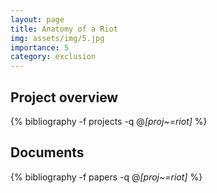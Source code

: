 ```yaml
---
layout: page
title: Anatomy of a Riot
img: assets/img/5.jpg
importance: 5
category: exclusion 
---
```


## Project overview

<div class="publications">

  {% bibliography -f projects -q @*[proj~=riot]* %}

</div>

## Documents

<div class="publications">

  {% bibliography -f papers -q @*[proj~=riot]* %}

</div>



